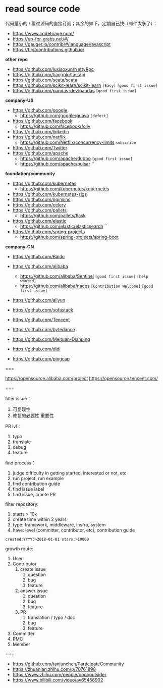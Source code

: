 # read source code

代码量小的 / 看过源码的直接订阅；其余的如下，定期自己找（邮件太多了）：

* https://www.codetriage.com/
* https://up-for-grabs.net/#/
* https://gauger.io/contrib/#/language/javascript
* https://firstcontributions.github.io/


**other repo**

* https://github.com/luxiaoxun/NettyRpc
* https://github.com/tiangolo/fastapi
* https://github.com/seata/seata
* https://github.com/scikit-learn/scikit-learn `[Easy]` `[good first issue]`
* https://github.com/pandas-dev/pandas `[good first issue]`

**company-US**

* https://github.com/google
    * https://github.com/google/guava `[defect]`
* https://github.com/facebook
    * https://github.com/facebook/folly
* https://github.com/linkedin
* https://github.com/netflix
    * https://github.com/Netflix/concurrency-limits `subscribe`
* https://github.com/Twitter
* https://github.com/apache
    * https://github.com/apache/dubbo `[good first issue]`
    * https://github.com/apache/pulsar ``

**foundation/community**

* https://github.com/kubernetes
    * https://github.com/kubernetes/kubernetes
* https://github.com/kubernetes-sigs
* https://github.com/nginxinc
* https://github.com/celery
* https://github.com/pallets
    * https://github.com/pallets/flask
* https://github.com/elastic
    * https://github.com/elastic/elasticsearch ``
* https://github.com/spring-projects
    * https://github.com/spring-projects/spring-boot

**company-CN**

* https://github.com/Baidu
* https://github.com/alibaba
    * https://github.com/alibaba/Sentinel `[good first issue]` `[help wanted]`
    * https://github.com/alibaba/nacos `[Contribution Welcome]` `[good first issue]`

* https://github.com/aliyun
* https://github.com/sofastack

* https://github.com/Tencent
* https://github.com/bytedance
* https://github.com/Meituan-Dianping
* https://github.com/didi
* https://github.com/pingcap


===

https://opensource.alibaba.com/project
https://opensource.tencent.com/

===

filter issue：

1. 可复现性
2. 修复的必要性 重要性

PR lvl：

1. typo
2. translate
3. debug
4. feature

find process：

1. judge  difficulty in getting started, interested or not, etc
2. run project, run example
3. find contribution guide
4. find issue label
5. find issue, craete PR

filter repository:

1. starts > 10k
2. create time within 2 years
3. type: framework, middleware, insfra, system
4. have: level (committer, contributor, etc), contribution guide

`created:YYYY:>2018-01-01 stars:>10000`

growth route:

1. User
2. Contributor
   1. create issue
      1. question
      2. bug
      3. feature
   2. answer issue
      1. question
      2. bug
      3. feature
   3. PR
      1. translation / typo / doc
      2. bug
      3. feature
3. Committer
4. PMC
5. Member

===

* https://github.com/tanjunchen/ParticipateCommunity
* https://zhuanlan.zhihu.com/p/70761898
* https://www.zhihu.com/people/oooooutsider
* https://www.bilibili.com/video/av65456902
